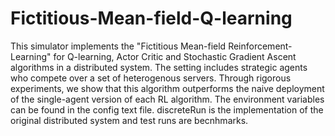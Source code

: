 # Fictitious-Mean-field-Q-learning
This simulator implements the "Fictitious Mean-field Reinforcement-Learning" for Q-learning, Actor Critic and Stochastic Gradient Ascent algorithms in a distributed system. The setting includes strategic agents who compete over a set of heterogenous servers. Through rigorous experiments, we show that this algorithm outperforms the naive deployment of the single-agent version of each RL algorithm.
The environment variables can be found in the config text file.
discreteRun is the implementation of the original distributed system and test runs are becnhmarks.
